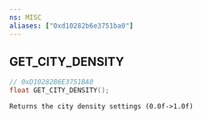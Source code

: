 ```yaml
---
ns: MISC
aliases: ["0xd10282b6e3751ba0"]
---
```

## GET_CITY_DENSITY

```c
// 0xD10282B6E3751BA0
float GET_CITY_DENSITY();
```

```
Returns the city density settings (0.0f->1.0f)
```
